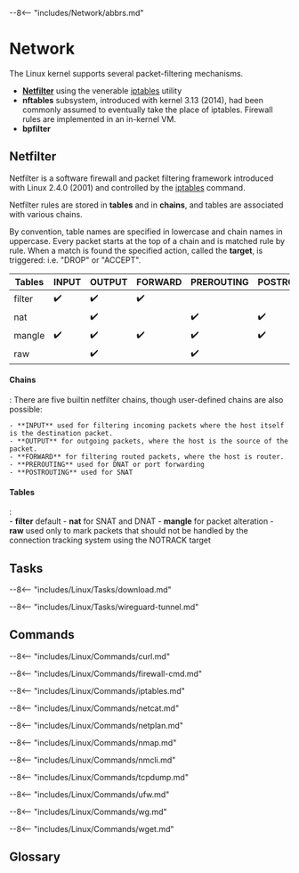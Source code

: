 --8<-- "includes/Network/abbrs.md"

# Network

The Linux kernel supports several packet-filtering mechanisms.

- [**Netfilter**](#netfilter) using the venerable [iptables](#iptables) utility
- **nftables** subsystem, introduced with kernel 3.13 (2014), had been commonly assumed to eventually take the place of iptables. Firewall rules are implemented in an in-kernel VM.
- **bpfilter** 

## Netfilter

Netfilter is a software firewall and packet filtering framework introduced with Linux 2.4.0 (2001) and controlled by the [iptables](#iptables) command.

Netfilter rules are stored in **tables** and in **chains**, and tables are associated with various chains.

By convention, table names are specified in lowercase and chain names in uppercase.
Every packet starts at the top of a chain and is matched rule by rule.
When a match is found the specified action, called the **target**, is triggered: i.e. "DROP" or "ACCEPT".

| Tables | INPUT     | OUTPUT    | FORWARD   | PREROUTING | POSTROUTING |
| ------ | --------- | --------- | --------- | ---------- | ----------- |
| filter | ✔&#xfe0f; | ✔&#xfe0f; | ✔&#xfe0f; |            |
| nat    |           | ✔&#xfe0f; |           | ✔&#xfe0f;  | ✔&#xfe0f;   |
| mangle | ✔&#xfe0f; | ✔&#xfe0f; | ✔&#xfe0f; | ✔&#xfe0f;  | ✔&#xfe0f;   |
| raw    |           | ✔&#xfe0f; |           | ✔&#xfe0f;  |

#### Chains
:   There are five builtin netfilter chains, though user-defined chains are also possible:

    - **INPUT** used for filtering incoming packets where the host itself is the destination packet.
    - **OUTPUT** for outgoing packets, where the host is the source of the packet.
    - **FORWARD** for filtering routed packets, where the host is router.
    - **PREROUTING** used for DNAT or port forwarding
    - **POSTROUTING** used for SNAT

#### Tables
:   
    - **filter** default
    - **nat** for SNAT and DNAT
    - **mangle** for packet alteration
    - **raw** used only to mark packets that should not be handled by the connection tracking system using the NOTRACK target


## Tasks

--8<-- "includes/Linux/Tasks/download.md"

--8<-- "includes/Linux/Tasks/wireguard-tunnel.md"

## Commands

--8<-- "includes/Linux/Commands/curl.md"

--8<-- "includes/Linux/Commands/firewall-cmd.md"

--8<-- "includes/Linux/Commands/iptables.md"

--8<-- "includes/Linux/Commands/netcat.md"

--8<-- "includes/Linux/Commands/netplan.md"

--8<-- "includes/Linux/Commands/nmap.md"

--8<-- "includes/Linux/Commands/nmcli.md"

--8<-- "includes/Linux/Commands/tcpdump.md"

--8<-- "includes/Linux/Commands/ufw.md"

--8<-- "includes/Linux/Commands/wg.md"

--8<-- "includes/Linux/Commands/wget.md"

## Glossary
